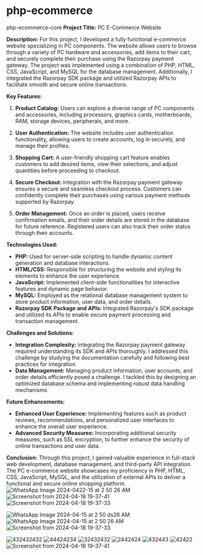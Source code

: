 # php-ecommerce
php-ecommerce-core
**Project Title:** PC E-Commerce Website

**Description:**
For this project, I developed a fully functional e-commerce website specializing in PC components. The website allows users to browse through a variety of PC hardware and accessories, add items to their cart, and securely complete their purchase using the Razorpay payment gateway. The project was implemented using a combination of PHP, HTML, CSS, JavaScript, and MySQL for the database management. Additionally, I integrated the Razorpay SDK package and utilized Razorpay APIs to facilitate smooth and secure online transactions.

**Key Features:**

1. **Product Catalog:** Users can explore a diverse range of PC components and accessories, including processors, graphics cards, motherboards, RAM, storage devices, peripherals, and more.

2. **User Authentication:** The website includes user authentication functionality, allowing users to create accounts, log in securely, and manage their profiles.

3. **Shopping Cart:** A user-friendly shopping cart feature enables customers to add desired items, view their selections, and adjust quantities before proceeding to checkout.

4. **Secure Checkout:** Integration with the Razorpay payment gateway ensures a secure and seamless checkout process. Customers can confidently complete their purchases using various payment methods supported by Razorpay.

5. **Order Management:** Once an order is placed, users receive confirmation emails, and their order details are stored in the database for future reference. Registered users can also track their order status through their accounts.

**Technologies Used:**
- **PHP:** Used for server-side scripting to handle dynamic content generation and database interactions.
- **HTML/CSS:** Responsible for structuring the website and styling its elements to enhance the user experience.
- **JavaScript:** Implemented client-side functionalities for interactive features and dynamic page behavior.
- **MySQL:** Employed as the relational database management system to store product information, user data, and order details.
- **Razorpay SDK Package and APIs:** Integrated Razorpay's SDK package and utilized its APIs to enable secure payment processing and transaction management.

**Challenges and Solutions:**
- **Integration Complexity:** Integrating the Razorpay payment gateway required understanding its SDK and APIs thoroughly. I addressed this challenge by studying the documentation carefully and following best practices for integration.
- **Data Management:** Managing product information, user accounts, and order details efficiently posed a challenge. I tackled this by designing an optimized database schema and implementing robust data handling mechanisms.

**Future Enhancements:**
- **Enhanced User Experience:** Implementing features such as product reviews, recommendations, and personalized user interfaces to enhance the overall user experience.
- **Advanced Security Measures:** Incorporating additional security measures, such as SSL encryption, to further enhance the security of online transactions and user data.

**Conclusion:**
Through this project, I gained valuable experience in full-stack web development, database management, and third-party API integration. The PC e-commerce website showcases my proficiency in PHP, HTML, CSS, JavaScript, MySQL, and the utilization of external APIs to deliver a functional and secure online shopping platform.
![WhatsApp Image 2024-0422-15 at 2 50 26 AM](https://github.com/100ASSASSIN/php-ecommerce/assets/127267168/c4b4c39b-3890-4b0f-978f-624bde46f6f2)![Screenshot from 2024-04-18 19-37-41](https://github.com/100ASSASSIN/php-ecommerce/assets/127267168/53110f89-9347-47b5-a3a9-21dd19e661d3)
![Screenshot from 2024-04-18 19-37-33](https://github.com/100ASSASSIN/php-ecommerce/assets/127267168/ed4b1b9f-1c57-4235-9e92-fe8930b89daa)

![WhatsApp Image 2024-04-15 at 2 50 ds26 AM](https://github.com/100ASSASSIN/php-ecommerce/assets/127267168/56082e9d-12f7-4f1b-927b-75f66dab3a84)
![WhatsApp Image 2024-04-15 at 2 50 26 AM](https://github.com/100ASSASSIN/php-ecommerce/assets/127267168/ff774c68-a611-425c-b22b-83d3e3968689)![Screenshot from 2024-04-18 19-37-33](https://github.com/100ASSASSIN/php-ecommerce/assets/127267168/488f6c92-af6b-4687-81bd-3d3cbd6bd92d)

![432432432](https://github.com/100ASSASSIN/php-ecommerce/assets/127267168/6fd9e391-c87f-47e0-b73c-a28c5b921694)
![44424234](https://github.com/100ASSASSIN/php-ecommerce/assets/127267168/70f742a9-f300-4a17-aa02-d070e898f783)
![32432432](https://github.com/100ASSASSIN/php-ecommerce/assets/127267168/231acc4b-dfb3-4742-af6a-618f1318533d)
![2442424](https://github.com/100ASSASSIN/php-ecommerce/assets/127267168/a318ba83-8df2-4f64-9629-a30b4b913eff)
![432443](https://github.com/100ASSASSIN/php-ecommerce/assets/127267168/d65137d4-f00c-4bd5-9c37-81849528e634)
![42422](https://github.com/100ASSASSIN/php-ecommerce/assets/127267168/68f29ccf-f1d2-4e79-809b-bbadab5af32e)
![Screenshot from 2024-04-18 19-37-41](https://github.com/100ASSASSIN/php-ecommerce/assets/127267168/6c7307cd-8175-44be-8664-32dcb34cf6d3)
